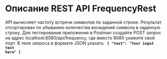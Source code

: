 # Описание REST API FrequencyRest
API вычисляет частоту встречи символов по заданной строке. Результат отсортирован по убыванию количества вхождений символа в заданную строку.
Для тестирования приложения в Postman создайте POST запрос на адрес localhost:8080/api/frequency, где вместо 8080 укажите свой порт. В теле запроса в формате JSON указать 
**<code>
{
  "text": "Your input text here"
}
</code>**



